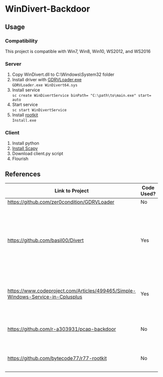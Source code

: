 # WinDivert-Backdoor
## Usage
### Compatibility
This project is compatible with Win7, Win8, Win10, WS2012, and WS2016
### Server
1. Copy WinDivert.dll to C:\Windows\System32 folder
2. Install driver with [GDRVLoader.exe](https://github.com/zer0condition/GDRVLoader) </br>
`GDRVLoader.exe WinDivert64.sys` 
3. Install service </br>
`sc create WinDivertService binPath= "C:\path\to\main.exe" start= auto`
5. Start service </br>
`sc start WinDivertService`
6. Install [rootkit](https://github.com/bytecode77/r77-rootkit) </br>
`Install.exe`
### Client
1. Install python
2. [Install Scapy](https://scapy.readthedocs.io/en/latest/installation.html)
3. Download client.py script
4. Flourish

## References
| Link to Project                                                                  | Code Used?      | License                                                                                              |
|----------------------------------------------------------------------------------|-----------------|------------------------------------------------------------------------------------------------------|
| https://github.com/zer0condition/GDRVLoader                                      | No              | None                                                                                                 |
| https://github.com/basil00/Divert                                                | Yes             | GNU Lesser General Public License Version 3 or the GNU General Public License Version 2              |
| https://www.codeproject.com/Articles/499465/Simple-Windows-Service-in-Cplusplus  | Yes             | The Code Project Open License (CPOL) 1.02                                                            |
| https://github.com/r-a303931/pcap-backdoor                                       | No              | GNU Affero General Public License v3.0                                                               |
| https://github.com/bytecode77/r77-rootkit                                        | No              | BSD 2-Clause "Simplified" License                                                                    |
